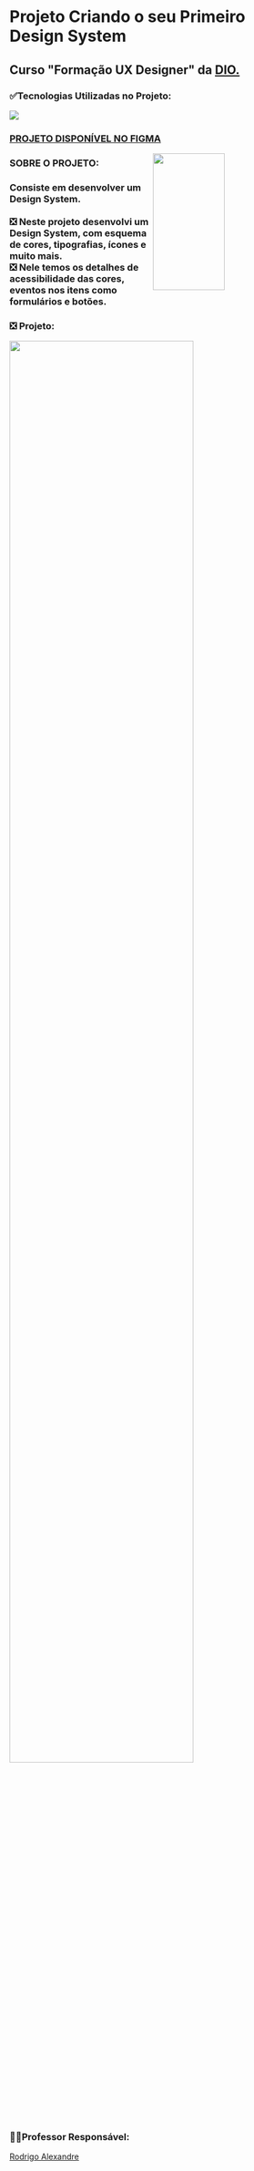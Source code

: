 <div>
  <h1>Projeto Criando o seu Primeiro Design System</h1>
  <h2>Curso "Formação UX Designer" da <a href="https://web.dio.me/track/formacao-ux-designer">DIO.</a></h2>
  
<h3>✅Tecnologias Utilizadas no Projeto:</h3>
<img src="https://img.shields.io/badge/Figma-F24E1E?style=for-the-badge&logo=figma&logoColor=white">

<h3><a href="https://www.figma.com/community/file/1387933354448558045" target="_blank">PROJETO DISPONÍVEL NO FIGMA</a></h3>
<img  align="right" height="240em "width="50%"src="https://cdn.jsdelivr.net/gh/devicons/devicon/icons/figma/figma-original.svg">
  <h3>SOBRE O PROJETO:</h3>
  <h3>Consiste em desenvolver um Design System.<br><br>
❎ Neste projeto desenvolvi um Design System, com esquema de cores, tipografias, ícones e muito mais.<br>
❎ Nele temos os detalhes de acessibilidade das cores, eventos nos itens como formulários e botões.<br></h3> 
<h3>❎ Projeto:</h3>
<img   height="80% "width="80%"src="https://github.com/JMBeling/UX_projeto_2/assets/95389587/d8ba0ae0-1006-4624-9de3-1cc9f5e6dfd7">
</div>

<div>
  <h3>🧑‍💻Professor Responsável:</h3>
 <a href="https://www.linkedin.com/in/this-is-rodrigo/?originalSubdomain=br">Rodrigo Alexandre</a>
 </div>
